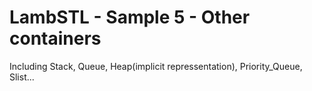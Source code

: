 # LambSTL - Sample 5 - Other containers

Including Stack, Queue, Heap(implicit repressentation), Priority_Queue, Slist...


